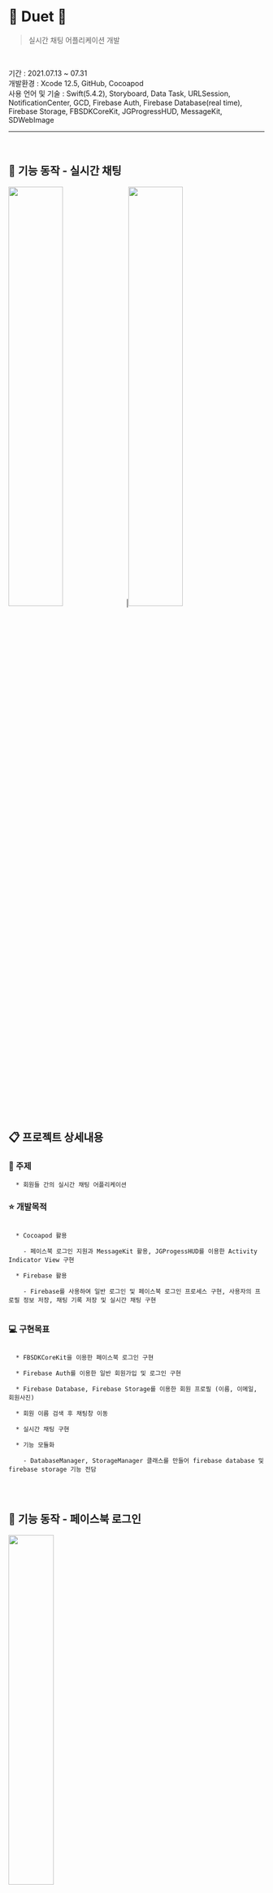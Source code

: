 # 💬 Duet 💬

> 실시간 채팅 어플리케이션 개발
<br>

기간 : 2021.07.13 ~ 07.31 <br>
개발환경 : Xcode 12.5, GitHub, Cocoapod <br>
사용 언어 및 기술 : Swift(5.4.2), Storyboard, Data Task, URLSession, NotificationCenter, GCD, Firebase Auth, Firebase Database(real time), Firebase Storage, FBSDKCoreKit, JGProgressHUD, MessageKit, SDWebImage<br>
 
------------------------------------------------------------------------

<br>


## 📱 기능 동작 - 실시간 채팅
<img width="46%" src="https://github.com/naldal/readmegifs/blob/master/register,registerImage,facebook%20login/chatSend.gif?raw=true"/>|<img width="46%" src="https://github.com/naldal/readmegifs/blob/master/register,registerImage,facebook%20login/chatreceive.gif?raw=true"/>

<br>

## 📋 프로젝트 상세내용
 
### 📍 주제
```
  * 회원들 간의 실시간 채팅 어플리케이션
```

 
### ⭐ 개발목적
```
 
  * Cocoapod 활용

    - 페이스북 로그인 지원과 MessageKit 활용, JGProgessHUD를 이용한 Activity Indicator View 구현

  * Firebase 활용

    - Firebase를 사용하여 일반 로그인 및 페이스북 로그인 프로세스 구현, 사용자의 프로필 정보 저장, 채팅 기록 저장 및 실시간 채팅 구현
 
```

 
### 💻 구현목표
```

  * FBSDKCoreKit을 이용한 페이스북 로그인 구현

  * Firebase Auth를 이용한 일반 회원가입 및 로그인 구현

  * Firebase Database, Firebase Storage를 이용한 회원 프로필 (이름, 이메일, 회원사진)

  * 회원 이름 검색 후 채팅창 이동

  * 실시간 채팅 구현
  
  * 기능 모듈화

    - DatabaseManager, StorageManager 클래스를 만들어 firebase database 및 firebase storage 기능 전담
  
```
<br>


## 📱 기능 동작 - 페이스북 로그인
<img width="42%" src="https://github.com/naldal/readmegifs/blob/master/register,registerImage,facebook%20login/facebook%20login.gif?raw=true"/>

<br>

## 📱 기능 동작 - 회원가입
<img width="42%" src="https://github.com/naldal/readmegifs/blob/master/register,registerImage,facebook%20login/registerImage.gif?raw=true"/>

<br>

## 📱 기능 동작 - 일반 로그인
<img width="42%" src="https://github.com/naldal/readmegifs/blob/master/register,registerImage,facebook%20login/login.gif?raw=true"/>

<br>


